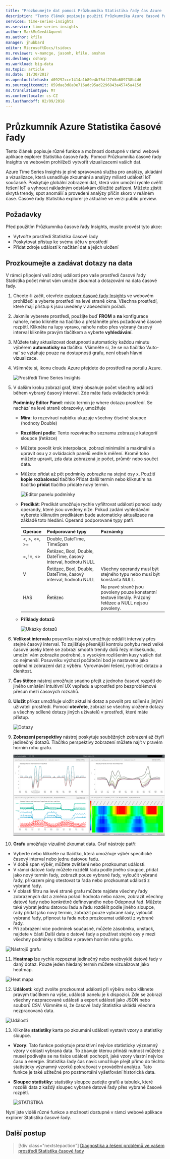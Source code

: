 ```yaml
---
title: "Prozkoumejte dat pomocí Průzkumníka Statistika řady čas Azure | Microsoft Docs"
description: "Tento článek popisuje použití Průzkumníka Azure časové řady Insights ve webovém prohlížeči globální zobrazení velkých objemů dat se krátce zobrazit a ověřit prostředí IoT."
services: time-series-insights
ms.service: time-series-insights
author: MarkMcGeeAtAquent
ms.author: kfile
manager: jhubbard
editor: MicrosoftDocs/tsidocs
ms.reviewer: v-mamcge, jasonh, kfile, anshan
ms.devlang: csharp
ms.workload: big-data
ms.topic: article
ms.date: 11/30/2017
ms.openlocfilehash: d09292cce1414a1b89e4b75df27d0a689738b4d6
ms.sourcegitcommit: 059dae3d8a0e716adc95ad2296843a45745a415d
ms.translationtype: MT
ms.contentlocale: cs-CZ
ms.lasthandoff: 02/09/2018
---
```

# <a name="azure-time-series-insights-explorer"></a>Průzkumník Azure Statistika časové řady
Tento článek popisuje různé funkce a možnosti dostupné v rámci webové aplikace explorer Statistika časové řady. Pomocí Průzkumníka časové řady Insights ve webovém prohlížeči vytvořit vizualizacemi vašich dat.
 
Azure Time Series Insights je plně spravovaná služba pro analýzy, ukládání a vizualizace, která usnadňuje zkoumání a analýzy miliard událostí IoT současně. Poskytuje globální zobrazení dat, která vám umožní rychle ověřit řešení IoT a vyhnout nákladným odstávkám důležité zařízení. Můžete zjistit skrytá trendy, spot anomálií a provedení analýzy příčin skoro v reálném čase. Časové řady Statistika explorer je aktuálně ve verzi public preview.

## <a name="prerequisites"></a>Požadavky

Před použitím Průzkumníka časové řady Insights, musíte provést tyto akce:
- Vytvořte prostředí Statistika časové řady
- Poskytovat přístup ke svému účtu v prostředí
- Přidat zdroje událostí k načítání dat a jejich uložení

## <a name="explore-and-query-data"></a>Prozkoumejte a zadávat dotazy na data
V rámci připojení vaší zdroj události pro vaše prostředí časové řady Statistika počet minut vám umožní zkoumat a dotazování na data časové řady.

1. Chcete-li začít, otevřete [explorer časové řady Insights](https://insights.timeseries.azure.com/) ve webovém prohlížeči a vyberte prostředí na levé straně okna. Všechna prostředí, které mají přístup k jsou uvedeny v abecedním pořadí.

2. Jakmile vyberete prostředí, použijte buď **FROM** a **na** konfigurace nahoře, nebo klikněte na tlačítko a přetáhněte přes požadované časové rozpětí.  Klikněte na lupy vpravo, nahoře nebo přes vybraný časový interval klikněte pravým tlačítkem a vyberte **vyhledávání**.  

3. Můžete taky aktualizovat dostupnosti automaticky každou minutu výběrem **automaticky na** tlačítko.  Všimněte si, že se na tlačítko 'Auto-na' se vztahuje pouze na dostupnosti grafu, není obsah hlavní vizualizace.

4. Všimněte si, ikonu cloudu Azure přejdete do prostředí na portálu Azure.

   ![Prostředí Time Series Insights](media/time-series-insights-explorer/explorer1.png)

5. V dalším kroku zobrazí graf, který obsahuje počet všechny události během vybraný časový interval.  Zde máte řadu ovládacích prvků:

    **Podmínky Editor Panel**: místo termín je where dotazu prostředí.  Se nachází na levé straně obrazovky, umožňuje 
      - **Míra**: to rozevírací nabídku ukazuje všechny číselné sloupce (hodnoty Double)
      - **Rozdělení podle**: Tento rozevíracího seznamu zobrazuje kategorií sloupce (řetězce)
      - Můžete povolit krok interpolace, zobrazí minimální a maximální a upravit osu y z ovládacích panelů vedle k měření.  Kromě toho můžete upravit, zda data zobrazená je počet, průměr nebo součet data.
      - Můžete přidat až pět podmínky zobrazíte na stejné osy x.  Použití **kopie rozbalovací** tlačítko Přidat další termín nebo kliknutím na tlačítko **přidat** tlačítko přidáte nový termín.
     
        ![Editor panelu podmínky](media/time-series-insights-explorer/explorer2.png)

      - **Predikát**: Predikát umožňuje rychle vyfiltrovat události pomocí sady operandy, které jsou uvedeny níže. Pokud zadání vyhledávání vyberete kliknutím predikátem bude automaticky aktualizace na základě toto hledání.      Operand podporované typy patří:

         |Operace  |Podporované typy  |Poznámky  |
         |---------|---------|---------|
         |<, >, <=, >=     |  Double, DateTime, TimeSpan       |         |
         |=, !=, <>     | Řetězec, Bool, Double, DateTime, časový interval, hodnotu NULL        |         |
         |V     | Řetězec, Bool, Double, DateTime, časový interval, hodnotu NULL        |  Všechny operandy musí být stejného typu nebo musí být konstanta NULL.        |
         |HAS     | Řetězec        |  Na pravé straně jsou povoleny pouze konstantní textové literály. Prázdný řetězec a NULL nejsou povoleny.       |

      - **Příklady dotazů**
      
         ![Ukázky dotazů](media/time-series-insights-explorer/explorer9.png)

6. **Velikost intervalu** posuvníku nástroj umožňuje oddálit intervaly přes stejné časový interval.  To zajišťuje přesnější kontrolu pohybu mezi velké časové úseky které se zobrazí smooth trendy dolů řezy milisekundu, umožní vám zobrazíte podrobné, s vysokým rozlišením kusy vašich dat co nejmenší. Posuvníku výchozí počáteční bod je nastavena jako optimální zobrazení dat z výběru. Vyrovnávání řešení, rychlost dotazu a členitost.

7. **Čas štětce** nástroj umožňuje snadno přejít z jednoho časové rozpětí do jiného umístění Intuitivní UX vepředu a uprostřed pro bezproblémové přesun mezi časových rozsahů.

8. **Uložit** příkaz umožňuje uložit aktuální dotaz a povolit pro sdílení s jinými uživateli prostředí. Pomocí **otevřete**, zobrazí se všechny uložené dotazy a všechny sdílené dotazy jiných uživatelů v prostředí, které máte přístup. 

   ![Dotazy](media/time-series-insights-explorer/explorer3.png)

9. **Zobrazení perspektivy** nástroj poskytuje souběžných zobrazení až čtyři jedinečný dotazů. Tlačítko perspektivy zobrazení můžete najít v pravém horním rohu grafu.  

   ![Zobrazení perspektivy](media/time-series-insights-explorer/explorer4.png)

10. **Grafu** umožňuje vizuálně zkoumat data. Graf nástroje patří:

   - Vyberte nebo klikněte na tlačítko, která umožňuje výběr specifické časový interval nebo jednu datovou řadu.  
   - V době span výběr, můžete zvětšení nebo prozkoumat události.  
   - V rámci datové řady můžete rozdělit řadu podle jiného sloupce, přidat jako nový termín řady, zobrazit pouze vybrané řady, vyloučit vybrané řady, příkazem ping otestovat ta řada nebo prozkoumat události z vybrané řady.
   - V oblasti filtru na levé straně grafu můžete najdete všechny řady zobrazených dat a změna pořadí hodnota nebo název, zobrazit všechny datové řady nebo konkrétně definovaného nebo Odepnout řad.  Můžete také vybrat jednu datovou řadu a řadu rozdělit podle jiného sloupce, řady přidat jako nový termín, zobrazit pouze vybrané řady, vyloučit vybrané řady, připnout ta řada nebo prozkoumat události z vybrané řady.
   - Při zobrazení více podmínek současně, můžete zásobníku, unstack, najdete v části Další data o datové řady a používat stejné osy y mezi všechny podmínky s tlačítka v pravém horním rohu grafu.
 
   ![Nástrojů grafu](media/time-series-insights-explorer/explorer5.png) 

11. **Heatmap** lze rychle rozpoznat jedinečný nebo neobvyklé datové řady v daný dotaz. Pouze jeden hledaný termín můžete vizualizovat jako heatmap.    

   ![Heat mapa](media/time-series-insights-explorer/explorer6.png)

12. **Události**: když zvolíte prozkoumat události při výběru nebo kliknete pravým tlačítkem na výše, události panelu je k dispozici.  Zde se zobrazí všechny nezpracované události a export událostí jako JSON nebo souborů CSV. Všimněte si, že časové řady Statistika ukládá všechna nezpracovaná data.

   ![Události](media/time-series-insights-explorer/explorer7.png)

13. Klikněte **statistiky** karta po zkoumání události vystavit vzory a statistiky sloupce.  

   - **Vzory**: Tato funkce poskytuje proaktivní nejvíce statisticky významný vzory v oblasti vybraná data. To zbavuje kterou přináší nutnost můžete z musel podívejte se na tisíce události pochopit, jaké vzory vlastní nejvíce času a energie. Statistika řady čas navíc umožňuje přejít přímo do těchto statisticky významný vzorků pokračovat v provádění analýzu. Tato funkce je také užitečné pro postmortální vyšetřování historická data. 

   - **Sloupec statistiky**: statistiky sloupce zadejte grafů a tabulek, které rozdělí data z každý sloupec vybrané datové řady přes vybrané časové rozpětí.  
 
      ![STATISTIKA](media/time-series-insights-explorer/explorer8.png) 

Nyní jste viděli různé funkce a možnosti dostupné v rámci webové aplikace explorer Statistika časové řady. 

## <a name="next-steps"></a>Další postup
> [!div class="nextstepaction"]
>[Diagnostika a řešení problémů ve vašem prostředí Statistika časové řady](time-series-insights-diagnose-and-solve-problems.md)
